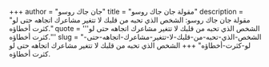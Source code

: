 +++
author = "جان جاك روسو"
title = "مقولة جان جاك روسو"
description = "مقولة جان جاك روسو: الشخص الذي تحبه من قلبك لا تتغير مشاعرك اتجاهه حتى لو كثرت أخطاؤه."
quote = '''الشخص الذي تحبه من قلبك لا تتغير مشاعرك اتجاهه حتى لو كثرت أخطاؤه.'''
slug = "الشخص-الذي-تحبه-من-قلبك-لا-تتغير-مشاعرك-اتجاهه-حتى-لو-كثرت-أخطاؤه"
+++
الشخص الذي تحبه من قلبك لا تتغير مشاعرك اتجاهه حتى لو كثرت أخطاؤه.
